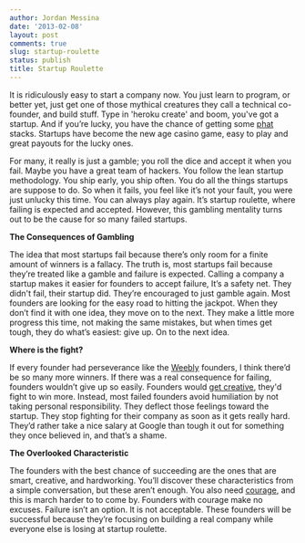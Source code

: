 ```yaml
---
author: Jordan Messina
date: '2013-02-08'
layout: post
comments: true
slug: startup-roulette
status: publish
title: Startup Roulette
---
```


It is ridiculously easy to start a company now. You just learn to program, or better yet, just get one of those mythical creatures they call a technical co-founder, and build stuff. Type in 'heroku create' and boom, you've got a startup. And if you’re lucky, you have the chance of getting some [phat](http://www.huffingtonpost.com/2012/04/09/instagram-facebook-acquisition_n_1412623.html) stacks. Startups have become the new age casino game, easy to play and great payouts for the lucky ones. 


For many, it really is just a gamble; you roll the dice and accept it when you fail. Maybe you have a great team of hackers. You follow the lean startup methodology. You ship early, you ship often. You do all the things startups are suppose to do. So when it fails, you feel like it’s not your fault, you were just unlucky this time. You can always play again. It’s startup roulette, where failing is expected and accepted. However, this gambling mentality turns out to be the cause for so many failed startups.


**The Consequences of Gambling**

The idea that most startups fail because there’s only room for a finite amount of winners is a fallacy. The truth is, most startups fail because they’re treated like a gamble and failure is expected. Calling a company a startup makes it easier for founders to accept failure, It’s a safety net. They didn't fail, their startup did. They’re encouraged to just gamble again. Most founders are looking for the easy road to hitting the jackpot. When they don’t find it with one idea, they move on to the next. They make a little more progress this time, not making the same mistakes, but when times get tough, they do what’s easiest: give up. On to the next idea.


**Where is the fight?**

If every founder had perseverance like the [Weebly](http://startupschool.org/2012/rusenko/) founders, I think there’d be so many more winners. If there was a real consequence for failing, founders wouldn’t give up so easily. Founders would [get creative](http://www.avc.com/a_vc/2011/03/airbnb.html), they'd fight to win more. Instead, most failed founders avoid humiliation by not taking personal responsibility. They deflect those feelings toward the startup. They stop fighting for their company as soon as it gets really hard. They’d rather take a nice salary at Google than tough it out for something they once believed in, and that’s a shame. 


**The Overlooked Characteristic**

The founders with the best chance of succeeding are the ones that are smart, creative, and hardworking. You’ll discover these characteristics from a simple conversation, but these aren’t enough. You also need [courage](http://www.youtube.com/watch?feature=player_detailpage&v=j4k7UebvnFU#t=1069s), and this is march harder to to come by. Founders with courage make no excuses. Failure isn’t an option. It is not acceptable. These founders will be successful because they’re focusing on building a real company while everyone else is losing at startup roulette.
